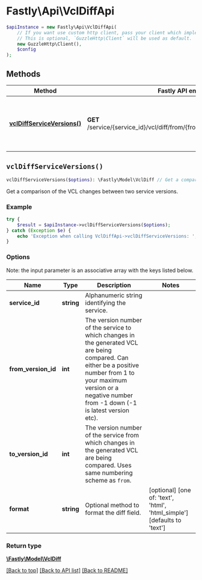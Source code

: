 # Fastly\Api\VclDiffApi


```php
$apiInstance = new Fastly\Api\VclDiffApi(
    // If you want use custom http client, pass your client which implements `GuzzleHttp\ClientInterface`.
    // This is optional, `GuzzleHttp\Client` will be used as default.
    new GuzzleHttp\Client(),
    $config
);
```

## Methods

Method | Fastly API endpoint | Description
------------- | ------------- | -------------
[**vclDiffServiceVersions()**](VclDiffApi.md#vclDiffServiceVersions) | **GET** /service/{service_id}/vcl/diff/from/{from_version_id}/to/{to_version_id} | Get a comparison of the VCL changes between two service versions


## `vclDiffServiceVersions()`

```php
vclDiffServiceVersions($options): \Fastly\Model\VclDiff // Get a comparison of the VCL changes between two service versions
```

Get a comparison of the VCL changes between two service versions.

### Example
```php
try {
    $result = $apiInstance->vclDiffServiceVersions($options);
} catch (Exception $e) {
    echo 'Exception when calling VclDiffApi->vclDiffServiceVersions: ', $e->getMessage(), PHP_EOL;
}
```

### Options

Note: the input parameter is an associative array with the keys listed below.

Name | Type | Description  | Notes
------------- | ------------- | ------------- | -------------
**service_id** | **string** | Alphanumeric string identifying the service. |
**from_version_id** | **int** | The version number of the service to which changes in the generated VCL are being compared. Can either be a positive number from 1 to your maximum version or a negative number from -1 down (-1 is latest version etc). |
**to_version_id** | **int** | The version number of the service from which changes in the generated VCL are being compared. Uses same numbering scheme as `from`. |
**format** | **string** | Optional method to format the diff field. | [optional] [one of: 'text', 'html', 'html_simple'] [defaults to 'text']

### Return type

[**\Fastly\Model\VclDiff**](../Model/VclDiff.md)

[[Back to top]](#) [[Back to API list]](../../README.md#endpoints)
[[Back to README]](../../README.md)
